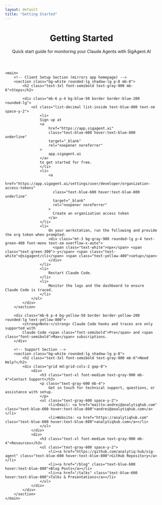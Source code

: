 ```yaml
---
layout: default
title: "Getting Started"
---
```


<div class="max-w-4xl mx-auto px-4 sm:px-6 md:px-8 py-8">
    <header class="mb-8">
        <h1 class="text-4xl font-bold text-gray-900 mb-4">Getting Started</h1>
        <p class="text-xl text-gray-600">
            Quick start guide for monitoring your Claude Agents with SigAgent.AI
        </p>
    </header>

    <main>
        <!-- Client Setup Section (mirrors app homepage) -->
        <section class="bg-white rounded-lg shadow-lg p-8 mb-8">
            <h2 class="text-3xl font-semibold text-gray-900 mb-6">Steps</h2>

            <div class="mb-6 p-4 bg-blue-50 border border-blue-200 rounded-lg">
                <ol class="list-decimal list-inside text-blue-800 text-sm space-y-2">
                    <li>
                    Sign up at 
                    <a 
                        href="https://app.sigagent.ai"
                        class="text-blue-600 hover:text-blue-800 underline"
                        target="_blank"
                        rel="noopener noreferrer"
                    >
                        app.sigagent.ai
                    </a>
                    to get started for free.
                    </li>
                    <li>
                        <a 
                          href="https://app.sigagent.ai/settings/user/developer/organization-access-tokens"
                          class="text-blue-600 hover:text-blue-800 underline"
                          target="_blank"
                          rel="noopener noreferrer"
                        >
                          Create an organization access token
                        </a>
                    </li>
                    <li>
                        On your workstation, run the following and provide the org token when prompted:
                        <div class="mt-3 bg-gray-900 rounded-lg p-4 text-green-400 font-mono text-sm overflow-x-auto">
                          <span class="text-white">npx</span> <span class="text-green-300">-y</span> <span class="text-white">@sigagent/cli</span> <span class="text-yellow-400">setup</span>
                        </div>
                    </li>
                    <li>
                        Restart Claude Code.
                    </li>
                    <li>
                        Monitor the logs and the dashboard to ensure Claude Code is traced.
                    </li>
                </ol>
            </div>
        </section>

        <div class="mb-6 p-4 bg-yellow-50 border border-yellow-200 rounded-lg text-yellow-800">
            <strong>Note:</strong> Claude Code hooks and traces are only supported with
            Claude Code <span class="font-semibold">Pro</span> and <span class="font-semibold">Max</span> subscriptions.
        </div>

        <!-- Support Section -->
        <section class="bg-white rounded-lg shadow-lg p-8">
            <h2 class="text-3xl font-semibold text-gray-900 mb-6">Need Help?</h2>
            <div class="grid md:grid-cols-2 gap-8">
                <div>
                    <h3 class="text-xl font-medium text-gray-900 mb-4">Contact Support</h3>
                    <p class="text-gray-600 mb-4">
                        Get in touch for technical support, questions, or assistance with setup.
                    </p>
                    <ul class="text-gray-600 space-y-2">
                        <li>Email: <a href="mailto:andrei@analytiqhub.com" class="text-blue-600 hover:text-blue-800">andrei@analytiqhub.com</a></li>
                        <li>Website: <a href="https://analytiqhub.com" class="text-blue-600 hover:text-blue-800">analytiqhub.com</a></li>
                    </ul>
                </div>
                <div>
                    <h3 class="text-xl font-medium text-gray-900 mb-4">Resources</h3>
                    <ul class="text-gray-600 space-y-2">
                        <li><a href="https://github.com/analytiq-hub/sig-agent" class="text-blue-600 hover:text-blue-800">GitHub Repository</a></li>
                        <li><a href="/blog" class="text-blue-600 hover:text-blue-800">Blog Posts</a></li>
                        <li><a href="/talks" class="text-blue-600 hover:text-blue-800">Talks & Presentations</a></li>
                    </ul>
                </div>
            </div>
        </section>
    </main>
</div>
